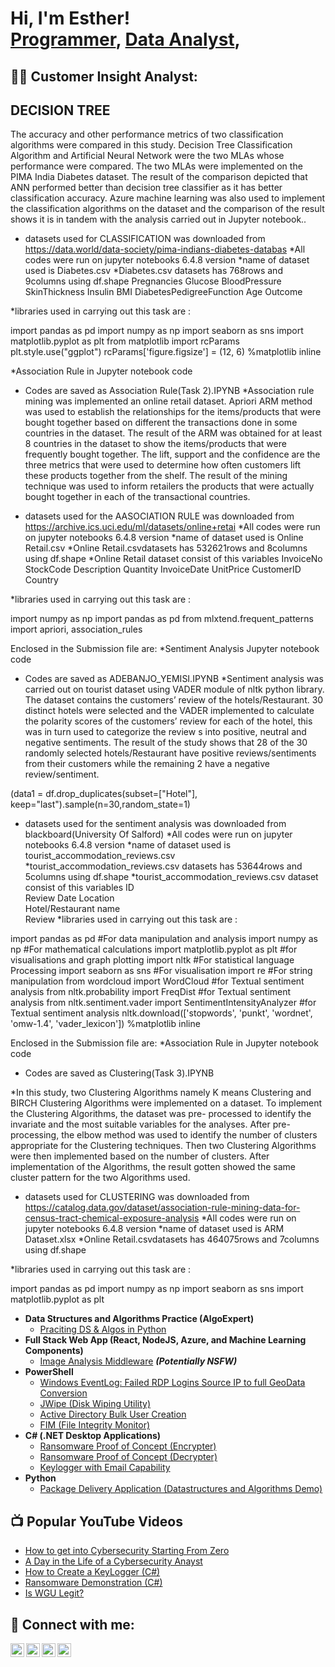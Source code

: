 <h1>Hi, I'm Esther! <br/><a href="https://github.com/koffylarry">Programmer</a>, <a href="https://www.linkedin.com/in/oluwayemisi-adebanjo-07589a139/">Data Analyst</a>,
<h2>👨‍💻 Customer Insight Analyst:</h2>


<h2>DECISION TREE </h2>
The accuracy and other performance metrics of two classification algorithms were compared in this </h2>
study. Decision Tree Classification Algorithm and Artificial Neural Network were the two MLAs whose
performance were compared. The two MLAs were implemented on the PIMA India Diabetes dataset.
The result of the comparison depicted that ANN performed better than decision tree classifier as it has
better classification accuracy. Azure machine learning was also used to implement the classification
algorithms on the dataset and the comparison of the result shows it is in tandem with the analysis
carried out in Jupyter notebook..

* datasets used for CLASSIFICATION was downloaded from https://data.world/data-society/pima-indians-diabetes-databas
*All codes were run on jupyter notebooks 6.4.8 version
*name of dataset used is Diabetes.csv
*Diabetes.csv datasets has 768rows and  9columns using df.shape
        Pregnancies
	Glucose
	BloodPressure
	SkinThickness
	Insulin
	BMI
	DiabetesPedigreeFunction
	Age
	Outcome


*libraries used in carrying out this task are :

import pandas as pd
import numpy as np
import seaborn as sns
import matplotlib.pyplot as plt
from matplotlib import rcParams
plt.style.use("ggplot")
rcParams['figure.figsize'] = (12, 6)
%matplotlib inline


 
*Association Rule in Jupyter notebook code
  - Codes are saved as Association Rule(Task 2).IPYNB
*Association rule mining was implemented an online retail dataset. Apriori ARM method was used to
establish the relationships for the items/products that were bought together based on different the
transactions done in some countries in the dataset. The result of the ARM was obtained for at least 8
countries in the dataset to show the items/products that were frequently bought together. The lift,
support and the confidence are the three metrics that were used to determine how often customers lift
these products together from the shelf. The result of the mining technique was used to inform retailers
the products that were actually bought together in each of the transactional countries.
* datasets used for the AASOCIATION RULE was downloaded from https://archive.ics.uci.edu/ml/datasets/online+retai
*All codes were run on jupyter notebooks 6.4.8 version
*name of dataset used is Online Retail.csv
*Online Retail.csvdatasets has 532621rows and 8columns using df.shape
*Online Retail dataset consist of this variables
        InvoiceNo
	StockCode
	Description
	Quantity
	InvoiceDate
	UnitPrice
	CustomerID
	Country

*libraries used in carrying out this task are :

 import numpy as np
import pandas as pd
from mlxtend.frequent_patterns import apriori, association_rules

 Enclosed in the Submission file are:
*Sentiment Analysis Jupyter notebook code
  - Codes are saved as ADEBANJO_YEMISI.IPYNB
*Sentiment analysis was carried out on tourist dataset using VADER module of nltk python library. The
dataset contains the customers’ review of the hotels/Restaurant. 30 distinct hotels were selected and
the VADER implemented to calculate the polarity scores of the customers’ review for each of the hotel,
this was in turn used to categorize the review s into positive, neutral and negative sentiments. The
result of the study shows that 28 of the 30 randomly selected hotels/Restaurant have positive
reviews/sentiments from their customers while the remaining 2 have a negative review/sentiment.

(data1 = df.drop_duplicates(subset=["Hotel"], keep="last").sample(n=30,random_state=1)
* datasets used for the sentiment analysis was downloaded from blackboard(University Of Salford)
*All codes were run on jupyter notebooks 6.4.8 version
*name of dataset used is tourist_accommodation_reviews.csv
*tourist_accommodation_reviews.csv datasets has 53644rows and 5columns using df.shape
*tourist_accommodation_reviews.csv dataset consist of this variables
   ID	
Review Date	
Location	
Hotel/Restaurant name	
Review
*libraries used in carrying out this task are :

 import pandas as pd #For data manipulation and analysis
 import numpy as np #For mathematical calculations
 import matplotlib.pyplot as plt #for visualisations and graph plotting
 import nltk #For statistical language Processing
 import seaborn as sns #For visualisation
 import re #For string manipulation
 from wordcloud import WordCloud #for Textual sentiment analysis
 from nltk.probability import FreqDist #for Textual sentiment analysis
 from nltk.sentiment.vader import SentimentIntensityAnalyzer #for Textual sentiment analysis
 nltk.download(['stopwords',
               'punkt', 
               'wordnet', 
               'omw-1.4', 
               'vader_lexicon'])
 %matplotlib inline


 Enclosed in the Submission file are:
*Association Rule in Jupyter notebook code
  - Codes are saved as Clustering(Task 3).IPYNB

*In this study, two Clustering Algorithms namely K means Clustering and BIRCH Clustering Algorithms
were implemented on a dataset. To implement the Clustering Algorithms, the dataset was pre-
processed to identify the invariate and the most suitable variables for the analyses. After pre-processing,
the elbow method was used to identify the number of clusters appropriate for the Clustering
techniques. Then two Clustering Algorithms were then implemented based on the number of clusters.
After implementation of the Algorithms, the result gotten showed the same cluster pattern for the two
Algorithms used.

* datasets used for CLUSTERING was downloaded from https://catalog.data.gov/dataset/association-rule-mining-data-for-census-tract-chemical-exposure-analysis
*All codes were run on jupyter notebooks 6.4.8 version
*name of dataset used is ARM Dataset.xlsx
*Online Retail.csvdatasets has 464075rows and 7columns using df.shape


*libraries used in carrying out this task are :

import pandas as pd
import numpy as np
import seaborn as sns
import matplotlib.pyplot as plt

- <b>Data Structures and Algorithms Practice (AlgoExpert)</b>
  - [Praciting DS & Algos in Python](https://github.com/joshmadakor1/Algorithms-Practice)
- <b>Full Stack Web App (React, NodeJS, Azure, and Machine Learning Components)</b>
  - [Image Analysis Middleware](https://github.com/joshmadakor1/4chan-Image-Analysis-Middleware-C964) <b><i>(Potentially NSFW)</b></i>
- <b>PowerShell</b>
  - [Windows EventLog: Failed RDP Logins Source IP to full GeoData Conversion](https://github.com/joshmadakor1/Sentinel-Lab)
  - [JWipe (Disk Wiping Utility)](https://github.com/joshmadakor1/Jwipe.PowerShell)
  - [Active Directory Bulk User Creation](https://github.com/joshmadakor1/AD_PS)
  - [FIM (File Integrity Monitor)](https://github.com/joshmadakor1/PowerShell-Integrity-FIM)
- <b>C# (.NET Desktop Applications)</b>
  - [Ransomware Proof of Concept (Encrypter)](https://github.com/joshmadakor1/EncrypterPOC)
  - [Ransomware Proof of Concept (Decrypter)](https://github.com/joshmadakor1/DecrypterPOC)
  - [Keylogger with Email Capability](https://github.com/joshmadakor1/Key-Logger-With-Email)
- <b>Python</b>
  - [Package Delivery Application (Datastructures and Algorithms Demo)](https://github.com/joshmadakor1/Package-Delivery-Pathfinding-Algorithm)

<h2>📺 Popular YouTube Videos</h2>

- [How to get into Cybersecurity Starting From Zero](https://www.youtube.com/watch?v=a83ASGn_V_s)
- [A Day in the Life of a Cybersecurity Anayst](https://www.youtube.com/watch?v=uHy3oM7NnoU)
- [How to Create a KeyLogger (C#)](https://www.youtube.com/watch?v=N-L9hklSlNk)
- [Ransomware Demonstration (C#)](https://www.youtube.com/watch?v=OfvdQeh79s0)
- [Is WGU Legit?](https://www.youtube.com/watch?v=E2MwRWxDBkA)

<h2> 🤳 Connect with me:</h2>

[<img align="left" alt="JoshMadakor | YouTube" width="22px" src="https://cdn.jsdelivr.net/npm/simple-icons@v3/icons/youtube.svg" />][youtube]
[<img align="left" alt="JoshMadakor | Twitter" width="22px" src="https://cdn.jsdelivr.net/npm/simple-icons@v3/icons/twitter.svg" />][twitter]
[<img align="left" alt="JoshMadakor | LinkedIn" width="22px" src="https://cdn.jsdelivr.net/npm/simple-icons@v3/icons/linkedin.svg" />][linkedin]
[<img align="left" alt="JoshMadakor | Instagram" width="22px" src="https://cdn.jsdelivr.net/npm/simple-icons@v3/icons/instagram.svg" />][instagram]

[twitter]: https://twitter.com/joshmadakor
[youtube]: https://www.youtube.com/c/joshmadakor
[instagram]: https://www.instagram.com/joshmadakor/
[linkedin]: https://linkedin.com/in/joshmadakor

<!--
**joshmadakor1/joshmadakor1** is a ✨ _special_ ✨ repository because its `README.md` (this file) appears on your GitHub profile.

Here are some ideas to get you started:

- 🔭 I’m currently working on ...
- 🌱 I’m currently learning ...
- 👯 I’m looking to collaborate on ...
- 🤔 I’m looking for help with ...
- 💬 Ask me about ...
- 📫 How to reach me: ...
- 😄 Pronouns: ...
- ⚡ Fun fact: ...
-->
